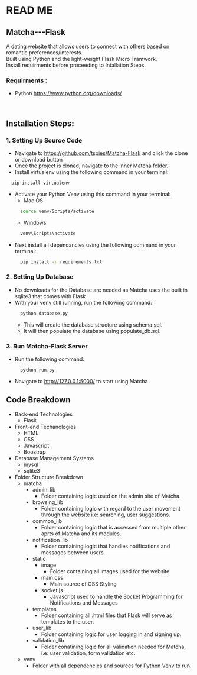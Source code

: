 # READ ME

## Matcha---Flask
A dating website that allows users to connect with others based on romantic preferences/interests.<br>
Built using Python and the light-weight Flask Micro Framwork.<br>
Install requirments before proceeding to Intallation Steps.

### Requirments :
- Python https://www.python.org/downloads/<br>
<br>

## Installation Steps:

### 1. Setting Up Source Code
  - Navigate to https://github.com/tspies/Matcha-Flask and click the clone or download button
  - Once the project is cloned, navigate to the inner Matcha folder.
  - Install virtualenv using the following command in your terminal:
  ```bash
    pip install virtualenv
  ```
  - Activate your Python Venv using this command in your terminal:
    - Mac OS
    ```bash
      source venv/Scripts/activate
    ```
    - Windows
    ```bash
      venv\Scripts\activate
    ```
  - Next install all dependancies using the following command in your terminal:
    ```bash
      pip install -r requirements.txt
    ```
### 2. Setting Up Database
  - No downloads for the Database are needed as Matcha uses the built in sqlite3 that comes with Flask<br>
  - With your venv still running, run the following command:
    ```bash
      python database.py
    ```
    - This will create the database structure using schema.sql.
    - It will then populate the database using populate_db.sql.
    
### 3. Run Matcha-Flask Server
  - Run the following command:
    ```bash
      python run.py
    ```
  - Navigate to http://127.0.0.1:5000/ to start using Matcha
  
## Code Breakdown
  - Back-end Technologies
    - Flask
  - Front-end Techanologies
    - HTML
    - CSS
    - Javascript
    - Boostrap
  - Database Management Systems
    - mysql
    - sqlite3
  - Folder Structure Breakdown
    - matcha
      - admin_lib
        - Folder containing logic used on the admin site of Matcha.
      - browsing_lib
        - Folder containing logic with regard to the user movement through the website i.e: searching, user suggestions.
      - common_lib
        - Folder containing logic that is accessed from multiple other aprts of Matcha and its modules.
      - notification_lib
        - Folder containing logic that handles notifications and messages between users.
      - static
        - image
          - Folder containing all images used for the website
        - main.css
          - Main source of CSS Styling
        - socket.js
          - Javascript used to handle the Socket Programming for Notifications and Messages
      - templates
        - Folder containing all .html files that Flask will serve as templates to the user.
      - user_lib
        - Folder containing logic for user logging in and signing up.
      - validation_lib
        - Folder conatining logic for all validation needed for Matcha, i.e: user validation, form validation etc.
    - venv
      - Folder with all dependencies and sources for Python Venv to run.

